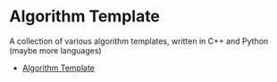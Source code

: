 # Algorithm Template
A collection of various algorithm templates, written in C++ and Python (maybe more languages)

- [Algorithm Template](#algorithm-templates)


